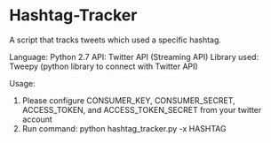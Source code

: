 # Hashtag-Tracker
A script that tracks tweets which used a specific hashtag.

Language: Python 2.7
API: Twitter API (Streaming API)
Library used: Tweepy (python library to connect with Twitter API)

Usage:

1. Please configure CONSUMER_KEY, CONSUMER_SECRET, ACCESS_TOKEN, and ACCESS_TOKEN_SECRET from your twitter account
2. Run command: python hashtag_tracker.py -x HASHTAG
